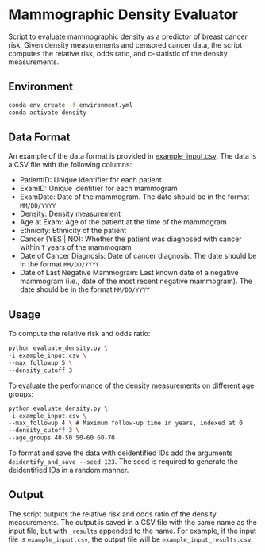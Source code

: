 # Mammographic Density Evaluator

Script to evaluate mammographic density as a predictor of breast cancer risk. Given density measurements and censored cancer data, the script computes the relative risk, odds ratio, and c-statistic of the density measurements.

## Environment

```bash
conda env create -f environment.yml
conda activate density
```

## Data Format

An example of the data format is provided in [example_input.csv](example_input.csv). The data is a CSV file with the following columns:

- PatientID: Unique identifier for each patient
- ExamID: Unique identifier for each mammogram
- ExamDate: Date of the mammogram. The date should be in the format `MM/DD/YYYY`
- Density: Density measurement 
- Age at Exam: Age of the patient at the time of the mammogram
- Ethnicity: Ethnicity of the patient
- Cancer (YES | NO): Whether the patient was diagnosed with cancer within `T`  years of the mammogram
- Date of Cancer Diagnosis: Date of cancer diagnosis. The date should be in the format `MM/DD/YYYY`
- Date of Last Negative Mammogram: Last known date of a negative mammogram (i.e., date of the most recent negative mammogram). The date should be in the format `MM/DD/YYYY`

## Usage


To compute the relative risk and odds ratio:

```bash
python evaluate_density.py \
-i example_input.csv \
--max_followup 5 \
--density_cutoff 3
```

To evaluate the performance of the density measurements on different age groups:

```bash
python evaluate_density.py \
-i example_input.csv \
--max_followup 4 \ # Maximum follow-up time in years, indexed at 0
--density_cutoff 3 \
--age_groups 40-50 50-60 60-70
```

To format and save the data with deidentified IDs add the arguments `--deidentify_and_save --seed 123`. The seed is required to generate the deidentified IDs in a random manner.



## Output
The script outputs the relative risk and odds ratio of the density measurements. The output is saved in a CSV file with the same name as the input file, but with `_results` appended to the name. For example, if the input file is `example_input.csv`, the output file will be `example_input_results.csv`.
